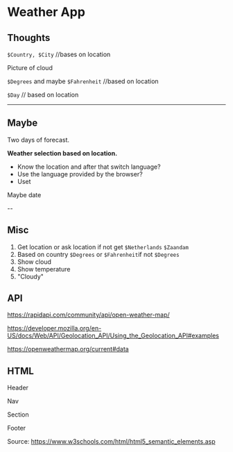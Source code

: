 # Weather App

## Thoughts

`$Country, $City` //bases on location

Picture of cloud

`$Degrees` and maybe `$Fahrenheit` //based on location

`$Day` // based on location

---


## Maybe

Two days of forecast.

**Weather selection based on location.**
- Know the location and after that switch language?
- Use the language provided by the browser?
- Uset

Maybe date

--

## Misc

1. Get location or ask location if not get `$Netherlands` `$Zaandam`
2. Based on country `$Degrees` or `$Fahrenheit`if not `$Degrees`
3. Show cloud
4. Show temperature
5. "Cloudy"


## API

https://rapidapi.com/community/api/open-weather-map/

https://developer.mozilla.org/en-US/docs/Web/API/Geolocation_API/Using_the_Geolocation_API#examples

https://openweathermap.org/current#data


## HTML

Header

Nav

Section

Footer

Source: https://www.w3schools.com/html/html5_semantic_elements.asp